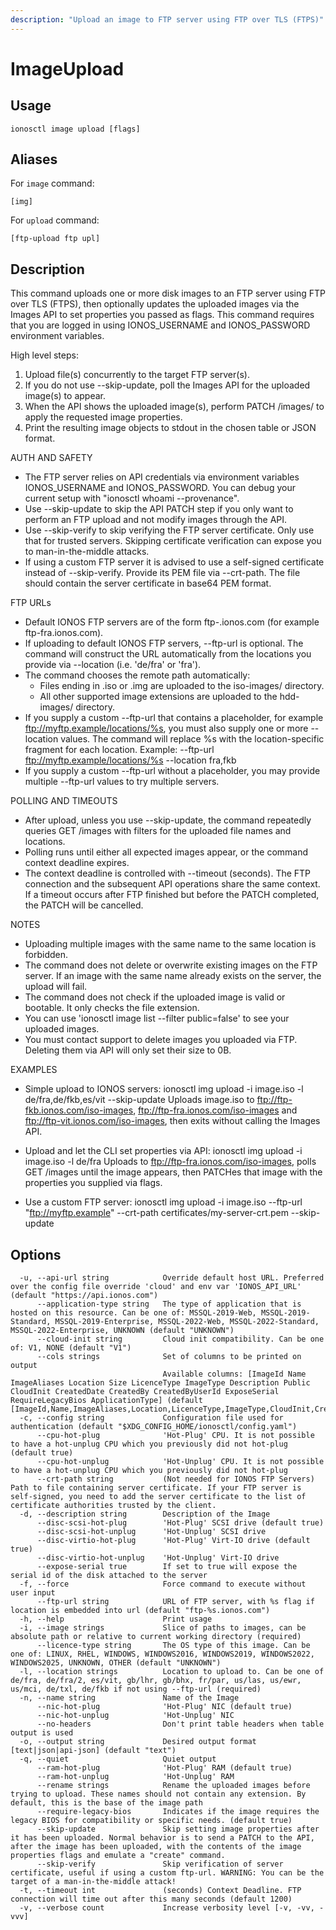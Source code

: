 ```yaml
---
description: "Upload an image to FTP server using FTP over TLS (FTPS)"
---
```


# ImageUpload

## Usage

```text
ionosctl image upload [flags]
```

## Aliases

For `image` command:

```text
[img]
```

For `upload` command:

```text
[ftp-upload ftp upl]
```

## Description

This command uploads one or more disk images to an FTP server using FTP over TLS (FTPS), then optionally updates the uploaded images via the Images API to set properties you passed as flags.
This command requires that you are logged in using IONOS_USERNAME and IONOS_PASSWORD environment variables.

High level steps:
  1. Upload file(s) concurrently to the target FTP server(s).
  2. If you do not use --skip-update, poll the Images API for the uploaded image(s) to appear.
  3. When the API shows the uploaded image(s), perform PATCH /images/<UUID> to apply the requested image properties.
  4. Print the resulting image objects to stdout in the chosen table or JSON format.

AUTH AND SAFETY
  - The FTP server relies on API credentials via environment variables IONOS_USERNAME and IONOS_PASSWORD. You can debug your current setup with "ionosctl whoami --provenance".
  - Use --skip-update to skip the API PATCH step if you only want to perform an FTP upload and not modify images through the API.
  - Use --skip-verify to skip verifying the FTP server certificate. Only use that for trusted servers. Skipping certificate verification can expose you to man-in-the-middle attacks.
  - If using a custom FTP server it is advised to use a self-signed certificate instead of --skip-verify. Provide its PEM file via --crt-path. The file should contain the server certificate in base64 PEM format.

FTP URLs
  - Default IONOS FTP servers are of the form ftp-<region>.ionos.com (for example ftp-fra.ionos.com).
  - If uploading to default IONOS FTP servers, --ftp-url is optional. The command will construct the URL automatically from the locations you provide via --location (i.e. 'de/fra' or 'fra').
  - The command chooses the remote path automatically:
      * Files ending in .iso or .img are uploaded to the iso-images/ directory.
      * All other supported image extensions are uploaded to the hdd-images/ directory.
  - If you supply a custom --ftp-url that contains a placeholder, for example ftp://myftp.example/locations/%s, you must also supply one or more --location values. The command will replace %s with the location-specific fragment for each location. Example: --ftp-url ftp://myftp.example/locations/%s --location fra,fkb
  - If you supply a custom --ftp-url without a placeholder, you may provide multiple --ftp-url values to try multiple servers.

POLLING AND TIMEOUTS
  - After upload, unless you use --skip-update, the command repeatedly queries GET /images with filters for the uploaded file names and locations.
  - Polling runs until either all expected images appear, or the command context deadline expires.
  - The context deadline is controlled with --timeout (seconds). The FTP connection and the subsequent API operations share the same context. If a timeout occurs after FTP finished but before the PATCH completed, the PATCH will be cancelled.

NOTES
  - Uploading multiple images with the same name to the same location is forbidden.
  - The command does not delete or overwrite existing images on the FTP server. If an image with the same name already exists on the server, the upload will fail.
  - The command does not check if the uploaded image is valid or bootable. It only checks the file extension.
  - You can use 'ionosctl image list --filter public=false' to see your uploaded images.
  - You must contact support to delete images you uploaded via FTP. Deleting them via API will only set their size to 0B.

EXAMPLES
  - Simple upload to IONOS servers:
    ionosctl img upload -i image.iso -l de/fra,de/fkb,es/vit --skip-update
    Uploads image.iso to ftp://ftp-fkb.ionos.com/iso-images, ftp://ftp-fra.ionos.com/iso-images and ftp://ftp-vit.ionos.com/iso-images, then exits without calling the Images API.

  - Upload and let the CLI set properties via API:
    ionosctl img upload -i image.iso -l de/fra
    Uploads to ftp://ftp-fra.ionos.com/iso-images, polls GET /images until the image appears, then PATCHes that image with the properties you supplied via flags.

  - Use a custom FTP server:
    ionosctl img upload -i image.iso --ftp-url "ftp://myftp.example" --crt-path certificates/my-server-crt.pem --skip-update

## Options

```text
  -u, --api-url string            Override default host URL. Preferred over the config file override 'cloud' and env var 'IONOS_API_URL' (default "https://api.ionos.com")
      --application-type string   The type of application that is hosted on this resource. Can be one of: MSSQL-2019-Web, MSSQL-2019-Standard, MSSQL-2019-Enterprise, MSSQL-2022-Web, MSSQL-2022-Standard, MSSQL-2022-Enterprise, UNKNOWN (default "UNKNOWN")
      --cloud-init string         Cloud init compatibility. Can be one of: V1, NONE (default "V1")
      --cols strings              Set of columns to be printed on output 
                                  Available columns: [ImageId Name ImageAliases Location Size LicenceType ImageType Description Public CloudInit CreatedDate CreatedBy CreatedByUserId ExposeSerial RequireLegacyBios ApplicationType] (default [ImageId,Name,ImageAliases,Location,LicenceType,ImageType,CloudInit,CreatedDate])
  -c, --config string             Configuration file used for authentication (default "$XDG_CONFIG_HOME/ionosctl/config.yaml")
      --cpu-hot-plug              'Hot-Plug' CPU. It is not possible to have a hot-unplug CPU which you previously did not hot-plug (default true)
      --cpu-hot-unplug            'Hot-Unplug' CPU. It is not possible to have a hot-unplug CPU which you previously did not hot-plug
      --crt-path string           (Not needed for IONOS FTP Servers) Path to file containing server certificate. If your FTP server is self-signed, you need to add the server certificate to the list of certificate authorities trusted by the client.
  -d, --description string        Description of the Image
      --disc-scsi-hot-plug        'Hot-Plug' SCSI drive (default true)
      --disc-scsi-hot-unplug      'Hot-Unplug' SCSI drive
      --disc-virtio-hot-plug      'Hot-Plug' Virt-IO drive (default true)
      --disc-virtio-hot-unplug    'Hot-Unplug' Virt-IO drive
      --expose-serial true        If set to true will expose the serial id of the disk attached to the server
  -f, --force                     Force command to execute without user input
      --ftp-url string            URL of FTP server, with %s flag if location is embedded into url (default "ftp-%s.ionos.com")
  -h, --help                      Print usage
  -i, --image strings             Slice of paths to images, can be absolute path or relative to current working directory (required)
      --licence-type string       The OS type of this image. Can be one of: LINUX, RHEL, WINDOWS, WINDOWS2016, WINDOWS2019, WINDOWS2022, WINDOWS2025, UNKNOWN, OTHER (default "UNKNOWN")
  -l, --location strings          Location to upload to. Can be one of de/fra, de/fra/2, es/vit, gb/lhr, gb/bhx, fr/par, us/las, us/ewr, us/mci, de/txl, de/fkb if not using --ftp-url (required)
  -n, --name string               Name of the Image
      --nic-hot-plug              'Hot-Plug' NIC (default true)
      --nic-hot-unplug            'Hot-Unplug' NIC
      --no-headers                Don't print table headers when table output is used
  -o, --output string             Desired output format [text|json|api-json] (default "text")
  -q, --quiet                     Quiet output
      --ram-hot-plug              'Hot-Plug' RAM (default true)
      --ram-hot-unplug            'Hot-Unplug' RAM
      --rename strings            Rename the uploaded images before trying to upload. These names should not contain any extension. By default, this is the base of the image path
      --require-legacy-bios       Indicates if the image requires the legacy BIOS for compatibility or specific needs. (default true)
      --skip-update               Skip setting image properties after it has been uploaded. Normal behavior is to send a PATCH to the API, after the image has been uploaded, with the contents of the image properties flags and emulate a "create" command.
      --skip-verify               Skip verification of server certificate, useful if using a custom ftp-url. WARNING: You can be the target of a man-in-the-middle attack!
  -t, --timeout int               (seconds) Context Deadline. FTP connection will time out after this many seconds (default 1200)
  -v, --verbose count             Increase verbosity level [-v, -vv, -vvv]
```

